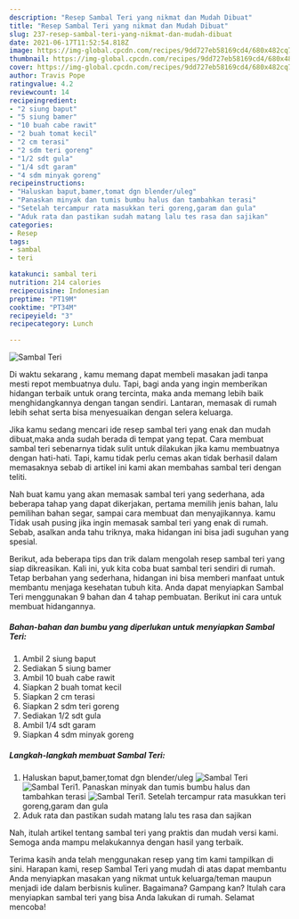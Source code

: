 ```yaml
---
description: "Resep Sambal Teri yang nikmat dan Mudah Dibuat"
title: "Resep Sambal Teri yang nikmat dan Mudah Dibuat"
slug: 237-resep-sambal-teri-yang-nikmat-dan-mudah-dibuat
date: 2021-06-17T11:52:54.818Z
image: https://img-global.cpcdn.com/recipes/9dd727eb58169cd4/680x482cq70/sambal-teri-foto-resep-utama.jpg
thumbnail: https://img-global.cpcdn.com/recipes/9dd727eb58169cd4/680x482cq70/sambal-teri-foto-resep-utama.jpg
cover: https://img-global.cpcdn.com/recipes/9dd727eb58169cd4/680x482cq70/sambal-teri-foto-resep-utama.jpg
author: Travis Pope
ratingvalue: 4.2
reviewcount: 14
recipeingredient:
- "2 siung baput"
- "5 siung bamer"
- "10 buah cabe rawit"
- "2 buah tomat kecil"
- "2 cm terasi"
- "2 sdm teri goreng"
- "1/2 sdt gula"
- "1/4 sdt garam"
- "4 sdm minyak goreng"
recipeinstructions:
- "Haluskan baput,bamer,tomat dgn blender/uleg"
- "Panaskan minyak dan tumis bumbu halus dan tambahkan terasi"
- "Setelah tercampur rata masukkan teri goreng,garam dan gula"
- "Aduk rata dan pastikan sudah matang lalu tes rasa dan sajikan"
categories:
- Resep
tags:
- sambal
- teri

katakunci: sambal teri 
nutrition: 214 calories
recipecuisine: Indonesian
preptime: "PT19M"
cooktime: "PT34M"
recipeyield: "3"
recipecategory: Lunch

---
```



![Sambal Teri](https://img-global.cpcdn.com/recipes/9dd727eb58169cd4/680x482cq70/sambal-teri-foto-resep-utama.jpg)

Di waktu  sekarang , kamu memang dapat membeli masakan jadi tanpa mesti repot membuatnya dulu. Tapi, bagi anda yang ingin memberikan hidangan terbaik untuk orang tercinta, maka anda memang lebih baik menghidangkannya dengan tangan sendiri. Lantaran, memasak di rumah lebih sehat serta bisa menyesuaikan dengan selera keluarga.

Jika kamu sedang mencari ide resep sambal teri yang enak dan mudah dibuat,maka anda sudah berada di tempat yang tepat. Cara membuat sambal teri  sebenarnya tidak sulit untuk dilakukan jika kamu membuatnya dengan hati-hati. Tapi, kamu tidak perlu cemas akan tidak berhasil dalam memasaknya 
sebab di artikel ini kami akan membahas sambal teri dengan teliti.  



Nah buat kamu yang akan memasak sambal teri yang sederhana, ada beberapa tahap yang dapat dikerjakan, pertama memilih jenis bahan, lalu pemilihan bahan segar, sampai cara membuat dan menyajikannya. kamu Tidak usah pusing jika ingin memasak sambal teri yang enak di rumah. Sebab, asalkan anda  tahu triknya, maka hidangan ini bisa jadi suguhan yang spesial.

Berikut, ada beberapa tips dan trik dalam mengolah resep sambal teri yang siap dikreasikan. Kali ini, yuk kita coba buat sambal teri sendiri di rumah. Tetap berbahan yang sederhana, hidangan ini bisa memberi manfaat untuk membantu menjaga kesehatan tubuh kita. Anda dapat menyiapkan Sambal Teri menggunakan 9 bahan dan 4 tahap pembuatan. Berikut ini cara untuk membuat hidangannya.

<!--inarticleads1-->

##### Bahan-bahan dan bumbu yang diperlukan untuk menyiapkan Sambal Teri:

1. Ambil 2 siung baput
1. Sediakan 5 siung bamer
1. Ambil 10 buah cabe rawit
1. Siapkan 2 buah tomat kecil
1. Siapkan 2 cm terasi
1. Siapkan 2 sdm teri goreng
1. Sediakan 1/2 sdt gula
1. Ambil 1/4 sdt garam
1. Siapkan 4 sdm minyak goreng




<!--inarticleads2-->

##### Langkah-langkah membuat Sambal Teri:

1. Haluskan baput,bamer,tomat dgn blender/uleg
<img src="https://img-global.cpcdn.com/steps/7c5c9e9d2a6d80d8/160x128cq70/sambal-teri-langkah-memasak-1-foto.jpg" alt="Sambal Teri"><img src="https://img-global.cpcdn.com/steps/9ab5608cc727204c/160x128cq70/sambal-teri-langkah-memasak-1-foto.jpg" alt="Sambal Teri">1. Panaskan minyak dan tumis bumbu halus dan tambahkan terasi
<img src="https://img-global.cpcdn.com/steps/0501f8b35b6994c7/160x128cq70/sambal-teri-langkah-memasak-2-foto.jpg" alt="Sambal Teri">1. Setelah tercampur rata masukkan teri goreng,garam dan gula
1. Aduk rata dan pastikan sudah matang lalu tes rasa dan sajikan




Nah, itulah artikel tentang  sambal teri  yang praktis dan mudah versi kami. Semoga anda mampu melakukannya dengan hasil yang terbaik. 

Terima kasih anda telah menggunakan resep yang tim kami tampilkan di sini. Harapan kami, resep  Sambal Teri yang mudah di atas dapat membantu Anda menyiapkan masakan yang nikmat untuk keluarga/teman maupun menjadi ide dalam berbisnis kuliner. Bagaimana? Gampang kan? Itulah cara menyiapkan sambal teri yang bisa Anda lakukan di rumah. Selamat mencoba!

